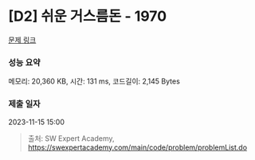# [D2] 쉬운 거스름돈 - 1970 

[문제 링크](https://swexpertacademy.com/main/code/problem/problemDetail.do?contestProbId=AV5PsIl6AXIDFAUq) 

### 성능 요약

메모리: 20,360 KB, 시간: 131 ms, 코드길이: 2,145 Bytes

### 제출 일자

2023-11-15 15:00



> 출처: SW Expert Academy, https://swexpertacademy.com/main/code/problem/problemList.do